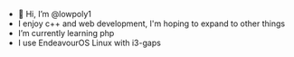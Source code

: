 - 👋 Hi, I’m @lowpoly1
- I enjoy c++ and web development, I'm hoping to expand to other things
- I’m currently learning php
- I use EndeavourOS Linux with i3-gaps

<!---
name-is-available/name-is-available is a ✨ special ✨ repository because its `README.md` (this file) appears on your GitHub profile.
You can click the Preview link to take a look at your changes.
--->
